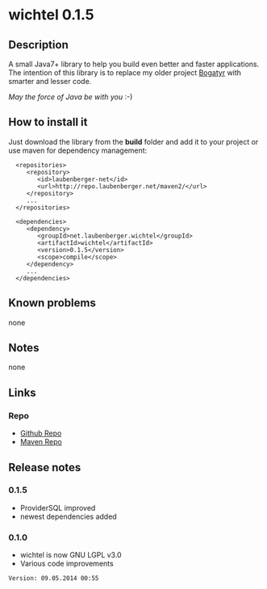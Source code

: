 # wichtel 0.1.5

## Description
A small Java7+ library to help you build even better and faster applications.  
The intention of this library is to replace my older project [Bogatyr](http://code.google.com/p/bogatyr/) with smarter and lesser code.

*May the force of Java be with you* :-)  

## How to install it
Just download the library from the **build** folder and add it to your project or use maven for dependency management:

      <repositories>
         <repository>
            <id>laubenberger-net</id>
            <url>http://repo.laubenberger.net/maven2/</url>
         </repository>
         ...
      </repositories>
      
      <dependencies>
         <dependency>
            <groupId>net.laubenberger.wichtel</groupId>
            <artifactId>wichtel</artifactId>
            <version>0.1.5</version>
            <scope>compile</scope>
         </dependency>
         ...
      </dependencies>

## Known problems
none

## Notes
none

## Links
### Repo
- [Github Repo](https://github.com/slaubenberger/wichtel)
- [Maven Repo](http://repo.laubenberger.net/maven2/)

## Release notes ##

### 0.1.5
- ProviderSQL improved
- newest dependencies added

### 0.1.0
- wichtel is now GNU LGPL v3.0
- Various code improvements

`Version: 09.05.2014 00:55`
